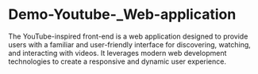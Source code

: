 # Demo-Youtube-_Web-application
 The YouTube-inspired front-end is a web application designed to provide users with a familiar and user-friendly interface for discovering, watching, and interacting with videos. It leverages modern web development technologies to create a responsive and dynamic user experience.
